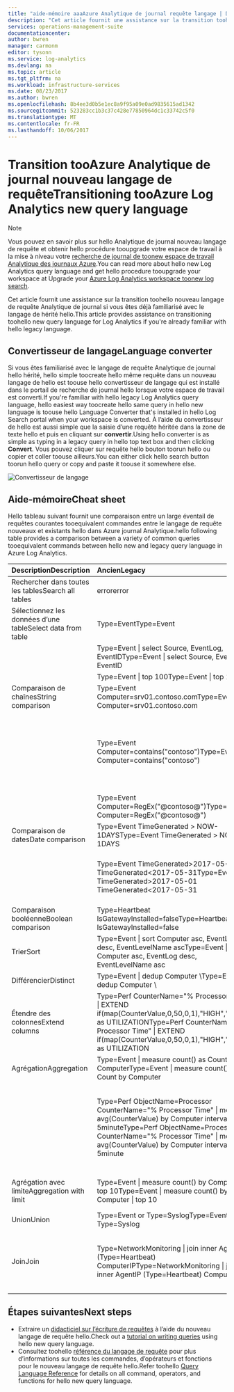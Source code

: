 ```yaml
---
title: "aide-mémoire aaaAzure Analytique de journal requête langage | Documents Microsoft"
description: "Cet article fournit une assistance sur la transition toohello nouveau langage de requête Analytique de journal si vous êtes déjà familiarisé avec le langage de hérité hello."
services: operations-management-suite
documentationcenter: 
author: bwren
manager: carmonm
editor: tysonn
ms.service: log-analytics
ms.devlang: na
ms.topic: article
ms.tgt_pltfrm: na
ms.workload: infrastructure-services
ms.date: 08/23/2017
ms.author: bwren
ms.openlocfilehash: 8b4ee3d0b5e1ec8a9f95a09e0ad9835615ad1342
ms.sourcegitcommit: 523283cc1b3c37c428e77850964dc1c33742c5f0
ms.translationtype: MT
ms.contentlocale: fr-FR
ms.lasthandoff: 10/06/2017
---
```

# <a name="transitioning-tooazure-log-analytics-new-query-language"></a><span data-ttu-id="bda06-103">Transition tooAzure Analytique de journal nouveau langage de requête</span><span class="sxs-lookup"><span data-stu-id="bda06-103">Transitioning tooAzure Log Analytics new query language</span></span>

> [!NOTE]
> <span data-ttu-id="bda06-104">Vous pouvez en savoir plus sur hello Analytique de journal nouveau langage de requête et obtenir hello procédure tooupgrade votre espace de travail à la mise à niveau votre [recherche de journal de toonew espace de travail Analytique des journaux Azure](log-analytics-log-search-upgrade.md).</span><span class="sxs-lookup"><span data-stu-id="bda06-104">You can read more about hello new Log Analytics query language and get hello procedure tooupgrade your workspace at Upgrade your [Azure Log Analytics workspace toonew log search](log-analytics-log-search-upgrade.md).</span></span>

<span data-ttu-id="bda06-105">Cet article fournit une assistance sur la transition toohello nouveau langage de requête Analytique de journal si vous êtes déjà familiarisé avec le langage de hérité hello.</span><span class="sxs-lookup"><span data-stu-id="bda06-105">This article provides assistance on transitioning toohello new query language for Log Analytics if you're already familiar with hello legacy language.</span></span>

## <a name="language-converter"></a><span data-ttu-id="bda06-106">Convertisseur de langage</span><span class="sxs-lookup"><span data-stu-id="bda06-106">Language converter</span></span>

<span data-ttu-id="bda06-107">Si vous êtes familiarisé avec le langage de requête Analytique de journal hello hérité, hello simple toocreate hello même requête dans un nouveau langage de hello est toouse hello convertisseur de langage qui est installé dans le portail de recherche de journal hello lorsque votre espace de travail est converti.</span><span class="sxs-lookup"><span data-stu-id="bda06-107">If you're familiar with hello legacy Log Analytics query language, hello easiest way toocreate hello same query in hello new language is toouse hello Language Converter that's installed in hello Log Search portal when your workspace is converted.</span></span>  <span data-ttu-id="bda06-108">À l’aide du convertisseur de hello est aussi simple que la saisie d’une requête héritée dans la zone de texte hello et puis en cliquant sur **convertir**.</span><span class="sxs-lookup"><span data-stu-id="bda06-108">Using hello converter is as simple as typing in a legacy query in hello top text box and then clicking **Convert**.</span></span>  <span data-ttu-id="bda06-109">Vous pouvez cliquer sur requête hello bouton toorun hello ou copier et coller toouse ailleurs.</span><span class="sxs-lookup"><span data-stu-id="bda06-109">You can either click hello search button toorun hello query or copy and paste it toouse it somewhere else.</span></span>

![Convertisseur de langage](media/log-analytics-log-search-upgrade/language-converter.png)


## <a name="cheat-sheet"></a><span data-ttu-id="bda06-111">Aide-mémoire</span><span class="sxs-lookup"><span data-stu-id="bda06-111">Cheat sheet</span></span>

<span data-ttu-id="bda06-112">Hello tableau suivant fournit une comparaison entre un large éventail de requêtes courantes tooequivalent commandes entre le langage de requête nouveaux et existants hello dans Azure journal Analytique.</span><span class="sxs-lookup"><span data-stu-id="bda06-112">hello following table provides a comparison between a variety of common queries tooequivalent commands between hello new and legacy query language in Azure Log Analytics.</span></span>

| <span data-ttu-id="bda06-113">Description</span><span class="sxs-lookup"><span data-stu-id="bda06-113">Description</span></span> | <span data-ttu-id="bda06-114">Ancien</span><span class="sxs-lookup"><span data-stu-id="bda06-114">Legacy</span></span> | <span data-ttu-id="bda06-115">new</span><span class="sxs-lookup"><span data-stu-id="bda06-115">new</span></span> |
|:--|:--|:--|
| <span data-ttu-id="bda06-116">Rechercher dans toutes les tables</span><span class="sxs-lookup"><span data-stu-id="bda06-116">Search all tables</span></span>      | <span data-ttu-id="bda06-117">error</span><span class="sxs-lookup"><span data-stu-id="bda06-117">error</span></span> | <span data-ttu-id="bda06-118">search "error"  (non respect de la casse)</span><span class="sxs-lookup"><span data-stu-id="bda06-118">search "error"  (not case sensitive)</span></span> |
| <span data-ttu-id="bda06-119">Sélectionnez les données d’une table</span><span class="sxs-lookup"><span data-stu-id="bda06-119">Select data from table</span></span> | <span data-ttu-id="bda06-120">Type=Event</span><span class="sxs-lookup"><span data-stu-id="bda06-120">Type=Event</span></span> |  <span data-ttu-id="bda06-121">Événement</span><span class="sxs-lookup"><span data-stu-id="bda06-121">Event</span></span> |
|                        | <span data-ttu-id="bda06-122">Type=Event &#124; select Source, EventLog, EventID</span><span class="sxs-lookup"><span data-stu-id="bda06-122">Type=Event &#124; select Source, EventLog, EventID</span></span> | <span data-ttu-id="bda06-123">Event &#124; project Source, EventLog, EventID</span><span class="sxs-lookup"><span data-stu-id="bda06-123">Event &#124; project Source, EventLog, EventID</span></span> |
|                        | <span data-ttu-id="bda06-124">Type=Event &#124; top 100</span><span class="sxs-lookup"><span data-stu-id="bda06-124">Type=Event &#124; top 100</span></span> | <span data-ttu-id="bda06-125">Event &#124; take 100</span><span class="sxs-lookup"><span data-stu-id="bda06-125">Event &#124; take 100</span></span> |
| <span data-ttu-id="bda06-126">Comparaison de chaînes</span><span class="sxs-lookup"><span data-stu-id="bda06-126">String comparison</span></span>      | <span data-ttu-id="bda06-127">Type=Event Computer=srv01.contoso.com</span><span class="sxs-lookup"><span data-stu-id="bda06-127">Type=Event Computer=srv01.contoso.com</span></span>   | <span data-ttu-id="bda06-128">Event &#124; where Computer == "srv01.contoso.com"</span><span class="sxs-lookup"><span data-stu-id="bda06-128">Event &#124; where Computer == "srv01.contoso.com"</span></span> |
|                        | <span data-ttu-id="bda06-129">Type=Event Computer=contains("contoso")</span><span class="sxs-lookup"><span data-stu-id="bda06-129">Type=Event Computer=contains("contoso")</span></span> | <span data-ttu-id="bda06-130">Event &#124; where Computer contains "contoso" (non respect de la casse)</span><span class="sxs-lookup"><span data-stu-id="bda06-130">Event &#124; where Computer contains "contoso" (not case sensitive)</span></span><br><span data-ttu-id="bda06-131">Event &#124; where Computer contains_cs "Contoso" (respect de la casse)</span><span class="sxs-lookup"><span data-stu-id="bda06-131">Event &#124; where Computer contains_cs "Contoso" (case sensitive)</span></span> |
|                        | <span data-ttu-id="bda06-132">Type=Event Computer=RegEx("@contoso@")</span><span class="sxs-lookup"><span data-stu-id="bda06-132">Type=Event Computer=RegEx("@contoso@")</span></span>  | <span data-ttu-id="bda06-133">Event &#124; where Computer matches regex ".*contoso*"</span><span class="sxs-lookup"><span data-stu-id="bda06-133">Event &#124; where Computer matches regex ".*contoso*"</span></span> |
| <span data-ttu-id="bda06-134">Comparaison de dates</span><span class="sxs-lookup"><span data-stu-id="bda06-134">Date comparison</span></span>        | <span data-ttu-id="bda06-135">Type=Event TimeGenerated > NOW-1DAYS</span><span class="sxs-lookup"><span data-stu-id="bda06-135">Type=Event TimeGenerated > NOW-1DAYS</span></span> | <span data-ttu-id="bda06-136">Event &#124; where TimeGenerated > ago(1d)</span><span class="sxs-lookup"><span data-stu-id="bda06-136">Event &#124; where TimeGenerated > ago(1d)</span></span> |
|                        | <span data-ttu-id="bda06-137">Type=Event TimeGenerated>2017-05-01 TimeGenerated<2017-05-31</span><span class="sxs-lookup"><span data-stu-id="bda06-137">Type=Event TimeGenerated>2017-05-01 TimeGenerated<2017-05-31</span></span> | <span data-ttu-id="bda06-138">Event &#124; where TimeGenerated between (datetime(2017-05-01) ..</span><span class="sxs-lookup"><span data-stu-id="bda06-138">Event &#124; where TimeGenerated between (datetime(2017-05-01) ..</span></span> <span data-ttu-id="bda06-139">datetime(2017-05-31))</span><span class="sxs-lookup"><span data-stu-id="bda06-139">datetime(2017-05-31))</span></span> |
| <span data-ttu-id="bda06-140">Comparaison booléenne</span><span class="sxs-lookup"><span data-stu-id="bda06-140">Boolean comparison</span></span>     | <span data-ttu-id="bda06-141">Type=Heartbeat IsGatewayInstalled=false</span><span class="sxs-lookup"><span data-stu-id="bda06-141">Type=Heartbeat IsGatewayInstalled=false</span></span>  | <span data-ttu-id="bda06-142">Heartbeat</span><span class="sxs-lookup"><span data-stu-id="bda06-142">Heartbeat</span></span> | <span data-ttu-id="bda06-143">where IsGatewayInstalled == false</span><span class="sxs-lookup"><span data-stu-id="bda06-143">where IsGatewayInstalled == false</span></span> |
| <span data-ttu-id="bda06-144">Trier</span><span class="sxs-lookup"><span data-stu-id="bda06-144">Sort</span></span>                   | <span data-ttu-id="bda06-145">Type=Event &#124; sort Computer asc, EventLog desc, EventLevelName asc</span><span class="sxs-lookup"><span data-stu-id="bda06-145">Type=Event &#124; sort Computer asc, EventLog desc, EventLevelName asc</span></span> | <span data-ttu-id="bda06-146">Event \\</span><span class="sxs-lookup"><span data-stu-id="bda06-146">Event \\</span></span>| <span data-ttu-id="bda06-147">sort by Computer asc, EventLog desc, EventLevelName asc</span><span class="sxs-lookup"><span data-stu-id="bda06-147">sort by Computer asc, EventLog desc, EventLevelName asc</span></span> |
| <span data-ttu-id="bda06-148">Différencier</span><span class="sxs-lookup"><span data-stu-id="bda06-148">Distinct</span></span>               | <span data-ttu-id="bda06-149">Type=Event &#124; dedup Computer \\</span><span class="sxs-lookup"><span data-stu-id="bda06-149">Type=Event &#124; dedup Computer \\</span></span>| <span data-ttu-id="bda06-150">select Computer</span><span class="sxs-lookup"><span data-stu-id="bda06-150">select Computer</span></span> | <span data-ttu-id="bda06-151">Event &#124; summarize by Computer, EventLog</span><span class="sxs-lookup"><span data-stu-id="bda06-151">Event &#124; summarize by Computer, EventLog</span></span> |
| <span data-ttu-id="bda06-152">Étendre des colonnes</span><span class="sxs-lookup"><span data-stu-id="bda06-152">Extend columns</span></span>         | <span data-ttu-id="bda06-153">Type=Perf CounterName="% Processor Time" &#124; EXTEND if(map(CounterValue,0,50,0,1),"HIGH","LOW") as UTILIZATION</span><span class="sxs-lookup"><span data-stu-id="bda06-153">Type=Perf CounterName="% Processor Time" &#124; EXTEND if(map(CounterValue,0,50,0,1),"HIGH","LOW") as UTILIZATION</span></span> | <span data-ttu-id="bda06-154">Perf &#124; where CounterName == "% Processor Time" \\</span><span class="sxs-lookup"><span data-stu-id="bda06-154">Perf &#124; where CounterName == "% Processor Time" \\</span></span>| <span data-ttu-id="bda06-155">extend Utilization = iff(CounterValue > 50, "HIGH", "LOW")</span><span class="sxs-lookup"><span data-stu-id="bda06-155">extend Utilization = iff(CounterValue > 50, "HIGH", "LOW")</span></span> |
| <span data-ttu-id="bda06-156">Agrégation</span><span class="sxs-lookup"><span data-stu-id="bda06-156">Aggregation</span></span>            | <span data-ttu-id="bda06-157">Type=Event &#124; measure count() as Count by Computer</span><span class="sxs-lookup"><span data-stu-id="bda06-157">Type=Event &#124; measure count() as Count by Computer</span></span> | <span data-ttu-id="bda06-158">Event &#124; summarize Count = count() by Computer</span><span class="sxs-lookup"><span data-stu-id="bda06-158">Event &#124; summarize Count = count() by Computer</span></span> |
|                                | <span data-ttu-id="bda06-159">Type=Perf ObjectName=Processor CounterName="% Processor Time" &#124; measure avg(CounterValue) by Computer interval 5minute</span><span class="sxs-lookup"><span data-stu-id="bda06-159">Type=Perf ObjectName=Processor CounterName="% Processor Time" &#124; measure avg(CounterValue) by Computer interval 5minute</span></span> | <span data-ttu-id="bda06-160">Perf &#124; where ObjectName=="Processor" and CounterName=="% Processor Time" &#124; summarize avg(CounterValue) by Computer, bin(TimeGenerated, 5min)</span><span class="sxs-lookup"><span data-stu-id="bda06-160">Perf &#124; where ObjectName=="Processor" and CounterName=="% Processor Time" &#124; summarize avg(CounterValue) by Computer, bin(TimeGenerated, 5min)</span></span> |
| <span data-ttu-id="bda06-161">Agrégation avec limite</span><span class="sxs-lookup"><span data-stu-id="bda06-161">Aggregation with limit</span></span> | <span data-ttu-id="bda06-162">Type=Event &#124; measure count() by Computer &#124; top 10</span><span class="sxs-lookup"><span data-stu-id="bda06-162">Type=Event &#124; measure count() by Computer &#124; top 10</span></span> | <span data-ttu-id="bda06-163">Event &#124; summarize AggregatedValue = count() by Computer &#124; limit 10</span><span class="sxs-lookup"><span data-stu-id="bda06-163">Event &#124; summarize AggregatedValue = count() by Computer &#124; limit 10</span></span> |
| <span data-ttu-id="bda06-164">Union</span><span class="sxs-lookup"><span data-stu-id="bda06-164">Union</span></span>                  | <span data-ttu-id="bda06-165">Type=Event or Type=Syslog</span><span class="sxs-lookup"><span data-stu-id="bda06-165">Type=Event or Type=Syslog</span></span> | <span data-ttu-id="bda06-166">union Event, Syslog</span><span class="sxs-lookup"><span data-stu-id="bda06-166">union Event, Syslog</span></span> |
| <span data-ttu-id="bda06-167">Join</span><span class="sxs-lookup"><span data-stu-id="bda06-167">Join</span></span>                   | <span data-ttu-id="bda06-168">Type=NetworkMonitoring &#124; join inner AgentIP (Type=Heartbeat) ComputerIP</span><span class="sxs-lookup"><span data-stu-id="bda06-168">Type=NetworkMonitoring &#124; join inner AgentIP (Type=Heartbeat) ComputerIP</span></span> | <span data-ttu-id="bda06-169">NetworkMonitoring &#124; join kind=inner (search Type == "Heartbeat") on $left.AgentIP == $right.ComputerIP</span><span class="sxs-lookup"><span data-stu-id="bda06-169">NetworkMonitoring &#124; join kind=inner (search Type == "Heartbeat") on $left.AgentIP == $right.ComputerIP</span></span> |



## <a name="next-steps"></a><span data-ttu-id="bda06-170">Étapes suivantes</span><span class="sxs-lookup"><span data-stu-id="bda06-170">Next steps</span></span>
- <span data-ttu-id="bda06-171">Extraire un [didacticiel sur l’écriture de requêtes](https://go.microsoft.com/fwlink/?linkid=856078) à l’aide du nouveau langage de requête hello.</span><span class="sxs-lookup"><span data-stu-id="bda06-171">Check out a [tutorial on writing queries](https://go.microsoft.com/fwlink/?linkid=856078) using hello new query language.</span></span>
- <span data-ttu-id="bda06-172">Consultez toohello [référence du langage de requête](https://go.microsoft.com/fwlink/?linkid=856079) pour plus d’informations sur toutes les commandes, d’opérateurs et fonctions pour le nouveau langage de requête hello.</span><span class="sxs-lookup"><span data-stu-id="bda06-172">Refer toohello [Query Language Reference](https://go.microsoft.com/fwlink/?linkid=856079) for details on all command, operators, and functions for hello new query language.</span></span>  
